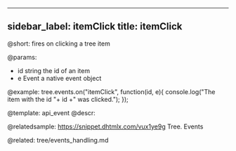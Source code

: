 
---
sidebar_label: itemClick
title: itemClick
---          

@short:
fires on clicking a tree item

@params:
- id	string		the id of an item
- e		Event		a native event object

@example:
tree.events.on("itemClick", function(id, e){
    console.log("The item with the id "+ id +" was clicked.");
});


@template: api_event
@descr:


@relatedsample: https://snippet.dhtmlx.com/vux1ye9g	Tree. Events

@related: tree/events_handling.md